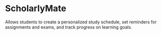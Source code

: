 # ScholarlyMate
Allows students to create a personalized study schedule, set reminders for assignments and exams, and track progress on learning goals.
